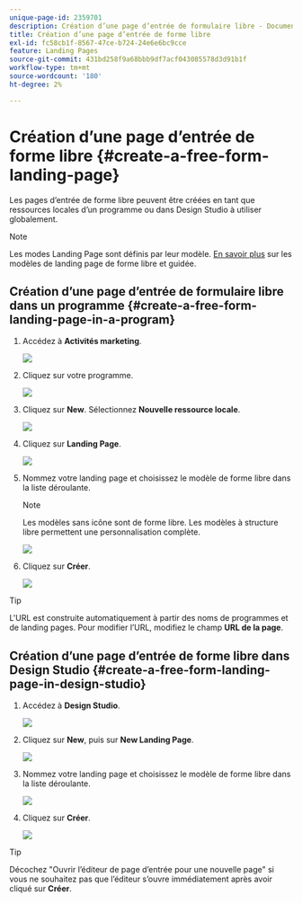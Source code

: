 ```yaml
---
unique-page-id: 2359701
description: Création d’une page d’entrée de formulaire libre - Documents Marketo - Documentation du produit
title: Création d’une page d’entrée de forme libre
exl-id: fc58cb1f-8567-47ce-b724-24e6e6bc9cce
feature: Landing Pages
source-git-commit: 431bd258f9a68bbb9df7acf043085578d3d91b1f
workflow-type: tm+mt
source-wordcount: '180'
ht-degree: 2%

---
```


# Création d’une page d’entrée de forme libre {#create-a-free-form-landing-page}

Les pages d’entrée de forme libre peuvent être créées en tant que ressources locales d’un programme ou dans Design Studio à utiliser globalement.

>[!NOTE]
>
>Les modes Landing Page sont définis par leur modèle. [En savoir plus](/help/marketo/product-docs/demand-generation/landing-pages/understanding-landing-pages/understanding-free-form-vs-guided-landing-pages.md) sur les modèles de landing page de forme libre et guidée.

## Création d’une page d’entrée de formulaire libre dans un programme {#create-a-free-form-landing-page-in-a-program}

1. Accédez à **Activités marketing**.

   ![](assets/login-marketing-activities.png)

1. Cliquez sur votre programme.

   ![](assets/image2015-5-19-12-3a46-3a47.png)

1. Cliquez sur **New**. Sélectionnez **Nouvelle ressource locale**.

   ![](assets/image2015-5-19-12-3a47-3a27.png)

1. Cliquez sur **Landing Page**.

   ![](assets/image2014-9-16-12-3a58-3a49.png)

1. Nommez votre landing page et choisissez le modèle de forme libre dans la liste déroulante.

   >[!NOTE]
   >
   >Les modèles sans icône sont de forme libre. Les modèles à structure libre permettent une personnalisation complète.

   ![](assets/image2015-5-19-12-3a51-3a13.png)

1. Cliquez sur **Créer**.

   ![](assets/image2015-5-19-12-3a52-3a8.png)

>[!TIP]
>
>L&#39;URL est construite automatiquement à partir des noms de programmes et de landing pages. Pour modifier l’URL, modifiez le champ **URL de la page**.

## Création d’une page d’entrée de forme libre dans Design Studio {#create-a-free-form-landing-page-in-design-studio}

1. Accédez à **Design Studio**.

   ![](assets/designstudio.png)

1. Cliquez sur **New**, puis sur **New Landing Page**.

   ![](assets/image2014-9-16-13-3a0-3a43.png)

1. Nommez votre landing page et choisissez le modèle de forme libre dans la liste déroulante.

   ![](assets/image2015-5-19-13-3a30-3a25.png)

1. Cliquez sur **Créer**.

   ![](assets/image2015-5-19-13-3a33-3a43.png)

>[!TIP]
>
>Décochez &quot;Ouvrir l’éditeur de page d’entrée pour une nouvelle page&quot; si vous ne souhaitez pas que l’éditeur s’ouvre immédiatement après avoir cliqué sur **Créer**.

